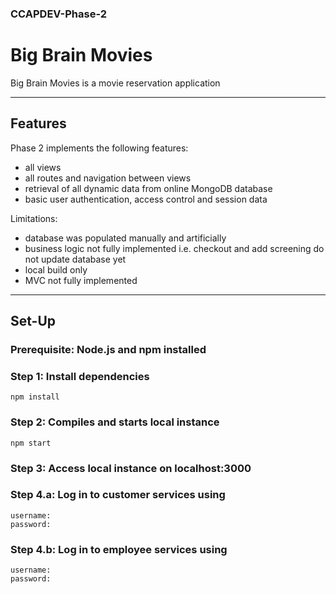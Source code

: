 ### CCAPDEV-Phase-2
# Big Brain Movies 

Big Brain Movies is a movie reservation application

---

## Features
Phase 2 implements the following features:
- all views
- all routes and navigation between views
- retrieval of all dynamic data from online MongoDB database
- basic user authentication, access control and session data

Limitations:
- database was populated manually and artificially
- business logic not fully implemented i.e. checkout and add screening do not update database yet
- local build only
- MVC not fully implemented

---

## Set-Up
### Prerequisite: Node.js and npm installed
### Step 1: Install dependencies
```
npm install
```
### Step 2: Compiles and starts local instance
```
npm start
```
### Step 3: Access local instance on localhost:3000
### Step 4.a: Log in to customer services using
```
username:
password:
```
### Step 4.b: Log in to employee services using
```
username:
password:
```
